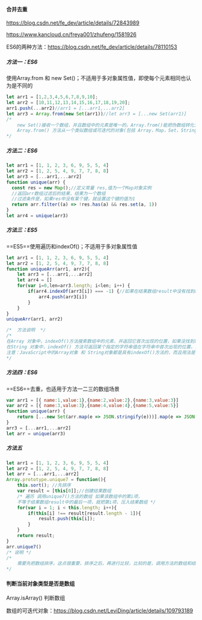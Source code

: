 #### 合并去重

https://blog.csdn.net/fe_dev/article/details/72843989

https://www.kancloud.cn/freya001/zhufeng/1581926

ES6的两种方法：https://blog.csdn.net/fe_dev/article/details/78110153



##### 方法一：ES6

使用Array.from 和 new Set()；不适用于多对象属性值，即使每个元素相同也认为是不同的

```javascript
let arr1 = [1,2,3,4,5,6,7,8,9,10];
let arr2 = [10,11,12,13,14,15,16,17,18,19,20];
arr1.push(...arr2)//arr1 = [...arr1,...arr2]
let arr3 = Array.from(new Set(arr1))//let arr3 = [...new Set(arr1)]
/*
	new Set()接收一个数组，并且数组中的元素是唯一的。Array.from()能把伪数组转化为真正的数组。
	Array.from() 方法从一个类似数组或可迭代的对象(包括 Array，Map，Set，String，TypedArray，arguments 对象等等) 中创建一个新的数组实例。
*/
```



##### 方法二：ES6

```javascript
let arr1 = [1, 1, 2, 3, 6, 9, 5, 5, 4]
let arr2 = [1, 2, 5, 4, 9, 7, 7, 8, 8]
let arr3 = [...arr1,...arr2]
function unique(arr) {
  const res = new Map();//定义常量 res,值为一个Map对象实例
  //返回arr数组过滤后的结果，结果为一个数组
  //过滤条件是，如果res中没有某个键，就设置这个键的值为1
  return arr.filter((a) => !res.has(a) && res.set(a, 1))
}
let arr4 = unique(arr3)
```



##### 方法三：ES5

==ES5==使用遍历和indexOf()；不适用于多对象属性值

```javascript
let arr1 = [1, 1, 2, 3, 6, 9, 5, 5, 4]
let arr2 = [1, 2, 5, 4, 9, 7, 7, 8, 8]
function uniqueArr(arr1, arr2){
    let arr3 = [...arr1,...arr2]
    let arr4 = []
    for(var i=0,len=arr3.length; i<len; i++) {
        if(arr4.indexOf(arr3[i]) === -1) {//如果在结果数组result中没有找到arr[i],则把arr[i]压入结果数组result中
            arr4.push(arr3[i])
        }
    }
} 
uniqueArr(arr1, arr2)

/*  方法说明  */
/*
在Array 对象中，indexOf()方法搜索数组中的元素，并返回它首次出现的位置，如果没找到则返回 -1。
在String 对象中，indexOf() 方法可返回某个指定的字符串值在字符串中首次出现的位置，如果没找到则返回 -1。
注意：JavaScript中的Array对象 和 String对象都是具有indexOf()方法的，而且用法是一样的。
*/

```



##### 方法四：ES6

==ES6==去重，也适用于方法一二三的数组场景

```javascript
var arr1 = [{ name:1,value:1},{name:2,value:2},{name:3,value:3}]
var arr2 = [{ name:3,value:3},{name:4,value:4},{name:5,value:5}]
function unique(arr) {
	return [...new Set(arr.map(e => JSON.stringify(e)))].map(e => JSON.parse(e))
}
arr3 = [...arr1,...arr2]
let arr = unique(arr3)
```



##### 方法五

```javascript
let arr1 = [1, 1, 2, 3, 6, 9, 5, 5, 4]
let arr2 = [1, 2, 5, 4, 9, 7, 7, 8, 8]
let arr = [...arr1,...arr2]
Array.prototype.unique7 = function(){
    this.sort(); //先排序
    var result = [this[0]];//创建结果数组
    /* 遍历 调用unique7()方法的数组 如果该数组中的第i项，
    不等于结果数组result中的最后一项，就把第i项，压入结果数组 */
    for(var i = 1; i < this.length; i++){
        if(this[i] !== result[result.length - 1]){
            result.push(this[i]);
        }
    }
    return result;
}
arr.unique7()
/* 说明 */
/*
	需要先把数组排序，这点很重要，排序之后，再进行比较，比较的是，调用方法的数组和结果数组，其实也就是在比较调用方法的数组中的，第i项和第i-1项，如果相等，就什么都不做，不相等就把第i项压入结果数组
*/
```



#### 判断当前对象类型是否是数组

Array.isArray() 判断数组

数组的可迭代对象：https://blog.csdn.net/LeviDing/article/details/109793189